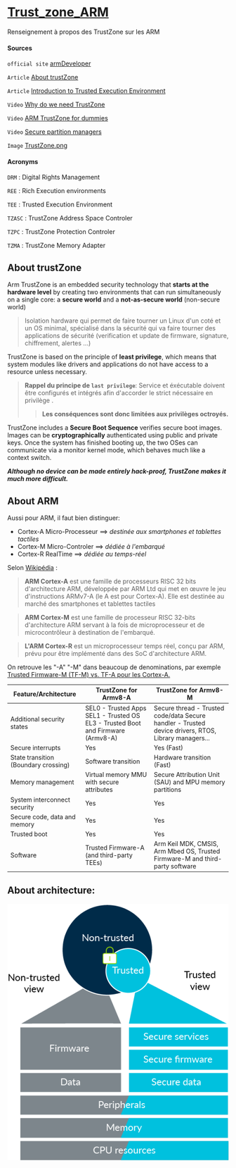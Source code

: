 # <ins>Trust_zone_ARM </ins>

Renseignement à propos des TrustZone sur les ARM

#### Sources

``official site`` [armDeveloper](https://developer.arm.com/ip-products/security-ip/trustzone)

``Article`` [About trustZone](https://www.microcontrollertips.com/embedded-security-brief-arm-trustzone-explained/)

``Article`` [Introduction to Trusted Execution Environment](https://blog.quarkslab.com/introduction-to-trusted-execution-environment-arms-trustzone.html)

``Video`` [Why do we need TrustZone](https://youtu.be/5D2TJztL4CE)

``Video`` [ARM TrustZone for dummies](https://www.youtube.com/watch?v=ecBByjwny3s)

``Video`` [Secure partition managers](https://www.youtube.com/watch?v=72OtwkavOvM)

``Image`` [TrustZone.png](https://developer.arm.com/ip-products/security-ip/trustzone/trustzone-for-cortex-m)

#### Acronyms

``DRM`` : Digital Rights Management

``REE`` : Rich Execution environments

``TEE`` : Trusted Execution Environment

``TZASC`` : TrustZone Address Space Controler

``TZPC`` : TrustZone Protection Controler

``TZMA`` : TrustZone Memory Adapter


## About trustZone

Arm TrustZone is an embedded security technology that **starts at the hardware level** by creating two environments that can run simultaneously on a single core: a **secure world** and a **not-as-secure world** (non-secure world)

> Isolation hardware qui permet de faire tourner un Linux d'un coté et un OS minimal, spécialisé dans la sécurité qui va faire tourner des applications de sécurité (verification et update de firmware, signature, chiffrement, alertes ...)

TrustZone is based on the principle of **least privilege**, which means that system modules like drivers and applications do not have access to a resource unless necessary.

> **Rappel du principe de ``last privilege``**:
Service et éxécutable doivent être configurés et intégrés afin d'accorder le strict nécessaire en privilège .
>> **Les conséquences sont donc limitées aux privilèges octroyés.**

TrustZone includes a **Secure Boot Sequence** verifies secure boot images. Images can be **cryptographically** authenticated using public and private keys. Once the system has finished booting up, the two OSes can communicate via a monitor kernel mode, which behaves much like a context switch.

***Although no device can be made entirely hack-proof, TrustZone makes it much more difficult.***


## About ARM

Aussi pour ARM, il faut bien distinguer:
* Cortex-A  Micro-Processeur ==> *destinée aux smartphones et tablettes tactiles*
*	Cortex-M Micro-Controler ==> *dédiée à l'embarqué*
*	Cortex-R RealTime ==> *dédiée au temps-réel*

Selon [Wikipédia](https://fr.wikipedia.org/wiki/Architecture_ARM) :

> **ARM Cortex-A** est une famille de processeurs RISC 32 bits d'architecture ARM, développée par ARM Ltd qui met en œuvre le jeu d'instructions ARMv7-A (le A est pour Cortex-A). Elle est destinée au marché des smartphones et tablettes tactiles

> **ARM Cortex-M** est une famille de processeur RISC 32-bits d'architecture ARM servant à la fois de microprocesseur et de microcontrôleur à destination de l'embarqué.

> **L'ARM Cortex-R** est un microprocesseur temps réel, conçu par ARM, prévu pour être implémenté dans des SoC d'architecture ARM.

On retrouve les "-A" "-M" dans beaucoup de denominations, par exemple [Trusted Firmware-M (TF-M)  vs.  TF-A pour les Cortex-A.](https://developer.arm.com/ip-products/security-ip/trustzone)

Feature/Architecture | TrustZone for Armv8-A | TrustZone for Armv8-M
-------------------- | --------------------- | ---------------------
Additional security states | SEL0 - Trusted Apps SEL1 - Trusted OS EL3 - Trusted Boot and Firmware (Armv8-A) |	Secure thread - Trusted code/data Secure handler - Trusted device drivers, RTOS, Library managers...
Secure interrupts |	Yes |	Yes (Fast)
State transition (Boundary crossing) | Software transition | Hardware transition (Fast)
Memory management |	Virtual memory MMU with secure attributes |	Secure Attribution Unit (SAU) and MPU memory partitions
System interconnect security | Yes | Yes
Secure code, data and memory | Yes | Yes
Trusted boot | Yes | Yes
Software | Trusted Firmware-A (and third-party TEEs) | Arm Keil MDK, CMSIS, Arm Mbed OS, Trusted Firmware-M and third-party software

## About architecture:

![TrustZone](Images/TrustZone.png)
